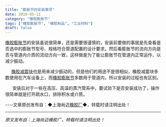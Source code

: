 ```yaml
---
title: "膨胀节的安装事项"
date: 2010-05-11
category: "橡胶膨胀节"
tags: ["橡胶膨胀节", "橡胶制品", "工业材料"]
draft: false
---
```


[橡胶膨胀节](http://www.smpolymer.com/xiangjiaopengzhangjie/)的安装虽说很简单，还是需要很谨慎的，安装前要做的事就是先查看是否选中的膨胀节型号、规格符合管道配置的设计要求。然后看膨胀节的流向方向是否与管道内介质的流动方向一致，这样做是为了能让膨胀节在管道内正常运作，以减少振动。

     [橡胶减震块](http://www.smpolymer.com/)也是用来减少振动的，但是他们的用途不是很相似，橡胶减震块多数使用在汽车设备上，而[橡胶膨胀节](http://www.smpolymer.com/xiangjiaopengzhangjie/)多数用于管道内，所以安装的过程也有区别。

      安装后对于一些在高压、高温的蒸汽管系中，要试验下是否安装成功了，操作很简单就是打开疏水口，排除积水或介质。 

----文章原创发布自：◆上海尚迈[橡胶厂](http://www.smpolymer.com/)◆，转载时请注明出处！

---

*原文发布自：上海尚迈橡胶厂，转载时请注明出处！*

